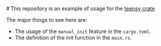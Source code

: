 # This repository is an example of usage for the [teensy crate](https://github.com/irevoire/teensy)

The major things to see here are:
- The usage of  the `manual_init` feature in the `cargo.toml`.
- The definition of the init function in the `main.rs`.

